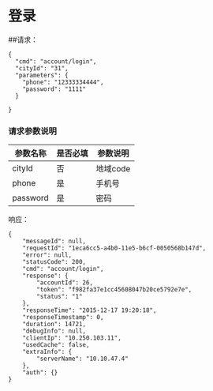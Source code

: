 # 登录

##请求：
```
{
  "cmd": "account/login",
  "cityId": "31",
  "parameters": {
    "phone": "12333334444",
  	"password": "1111"
  }

}
```
### 请求参数说明
| 参数名称 | 是否必填 | 参数说明 |
| -- | -- | -- |
| cityId | 否 | 地域code |
| phone | 是 | 手机号 |
| password | 是 | 密码 |

响应：
```
{
    "messageId": null,
    "requestId": "1eca6cc5-a4b0-11e5-b6cf-0050568b147d",
    "error": null,
    "statusCode": 200,
    "cmd": "account/login",
    "response": {
        "accountId": 26,
        "token": "f982fa37e1cc45608047b20ce5792e7e",
        "status": "1"
    },
    "responseTime": "2015-12-17 19:20:18",
    "responseTimestamp": 0,
    "duration": 14721,
    "debugInfo": null,
    "clientIp": "10.250.103.11",
    "usedCache": false,
    "extraInfo": {
        "serverName": "10.10.47.4"
    },
    "auth": {}
}
```
